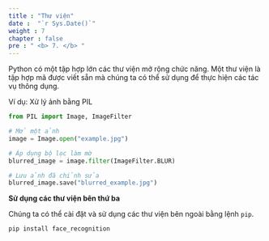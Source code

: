 ```yaml
---
title : "Thư viện"
date :  "`r Sys.Date()`" 
weight : 7 
chapter : false
pre : " <b> 7. </b> "
---
```

Python có một tập hợp lớn các thư viện mở rộng chức năng. Một thư viện là tập hợp mã được viết sẵn mà chúng ta có thể sử dụng để thực hiện các tác vụ thông dụng.

Ví dụ: Xử lý ảnh bằng PIL

```python
from PIL import Image, ImageFilter

# Mở một ảnh
image = Image.open("example.jpg")

# Áp dụng bộ lọc làm mờ
blurred_image = image.filter(ImageFilter.BLUR)

# Lưu ảnh đã chỉnh sửa
blurred_image.save("blurred_example.jpg")
```

**Sử dụng các thư viện bên thứ ba**

Chúng ta có thể cài đặt và sử dụng các thư viện bên ngoài bằng lệnh `pip`.

```bash
pip install face_recognition
```